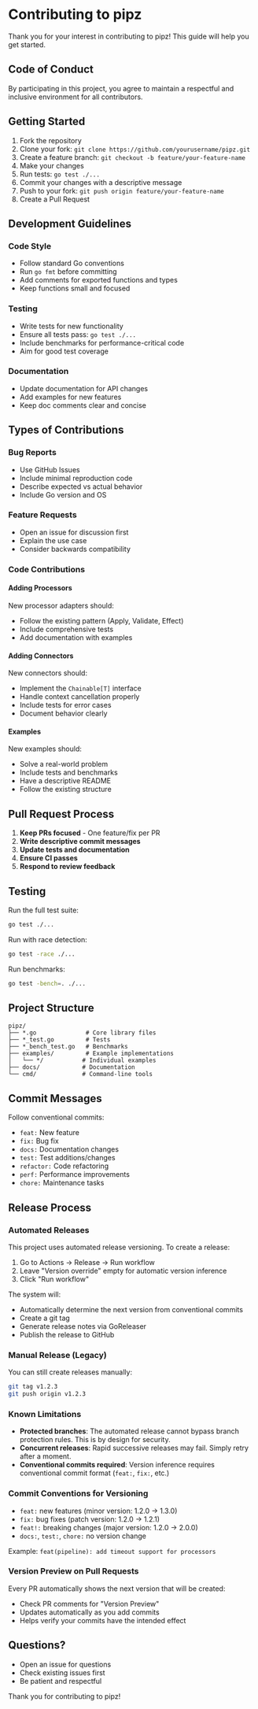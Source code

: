 # Contributing to pipz

Thank you for your interest in contributing to pipz! This guide will help you get started.

## Code of Conduct

By participating in this project, you agree to maintain a respectful and inclusive environment for all contributors.

## Getting Started

1. Fork the repository
2. Clone your fork: `git clone https://github.com/yourusername/pipz.git`
3. Create a feature branch: `git checkout -b feature/your-feature-name`
4. Make your changes
5. Run tests: `go test ./...`
6. Commit your changes with a descriptive message
7. Push to your fork: `git push origin feature/your-feature-name`
8. Create a Pull Request

## Development Guidelines

### Code Style

- Follow standard Go conventions
- Run `go fmt` before committing
- Add comments for exported functions and types
- Keep functions small and focused

### Testing

- Write tests for new functionality
- Ensure all tests pass: `go test ./...`
- Include benchmarks for performance-critical code
- Aim for good test coverage

### Documentation

- Update documentation for API changes
- Add examples for new features
- Keep doc comments clear and concise

## Types of Contributions

### Bug Reports

- Use GitHub Issues
- Include minimal reproduction code
- Describe expected vs actual behavior
- Include Go version and OS

### Feature Requests

- Open an issue for discussion first
- Explain the use case
- Consider backwards compatibility

### Code Contributions

#### Adding Processors

New processor adapters should:
- Follow the existing pattern (Apply, Validate, Effect)
- Include comprehensive tests
- Add documentation with examples

#### Adding Connectors

New connectors should:
- Implement the `Chainable[T]` interface
- Handle context cancellation properly
- Include tests for error cases
- Document behavior clearly

#### Examples

New examples should:
- Solve a real-world problem
- Include tests and benchmarks
- Have a descriptive README
- Follow the existing structure

## Pull Request Process

1. **Keep PRs focused** - One feature/fix per PR
2. **Write descriptive commit messages**
3. **Update tests and documentation**
4. **Ensure CI passes**
5. **Respond to review feedback**

## Testing

Run the full test suite:
```bash
go test ./...
```

Run with race detection:
```bash
go test -race ./...
```

Run benchmarks:
```bash
go test -bench=. ./...
```

## Project Structure

```
pipz/
├── *.go              # Core library files
├── *_test.go         # Tests
├── *_bench_test.go   # Benchmarks
├── examples/         # Example implementations
│   └── */           # Individual examples
├── docs/            # Documentation
└── cmd/             # Command-line tools
```

## Commit Messages

Follow conventional commits:
- `feat:` New feature
- `fix:` Bug fix
- `docs:` Documentation changes
- `test:` Test additions/changes
- `refactor:` Code refactoring
- `perf:` Performance improvements
- `chore:` Maintenance tasks

## Release Process

### Automated Releases

This project uses automated release versioning. To create a release:

1. Go to Actions → Release → Run workflow
2. Leave "Version override" empty for automatic version inference
3. Click "Run workflow"

The system will:
- Automatically determine the next version from conventional commits
- Create a git tag
- Generate release notes via GoReleaser
- Publish the release to GitHub

### Manual Release (Legacy)

You can still create releases manually:
```bash
git tag v1.2.3
git push origin v1.2.3
```

### Known Limitations

- **Protected branches**: The automated release cannot bypass branch protection rules. This is by design for security.
- **Concurrent releases**: Rapid successive releases may fail. Simply retry after a moment.
- **Conventional commits required**: Version inference requires conventional commit format (`feat:`, `fix:`, etc.)

### Commit Conventions for Versioning
- `feat:` new features (minor version: 1.2.0 → 1.3.0)
- `fix:` bug fixes (patch version: 1.2.0 → 1.2.1)  
- `feat!:` breaking changes (major version: 1.2.0 → 2.0.0)
- `docs:`, `test:`, `chore:` no version change

Example: `feat(pipeline): add timeout support for processors`

### Version Preview on Pull Requests
Every PR automatically shows the next version that will be created:
- Check PR comments for "Version Preview" 
- Updates automatically as you add commits
- Helps verify your commits have the intended effect

## Questions?

- Open an issue for questions
- Check existing issues first
- Be patient and respectful

Thank you for contributing to pipz!